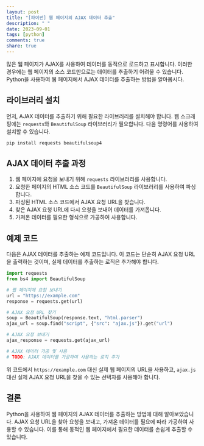 ```yaml
---
layout: post
title: "[파이썬] 웹 페이지의 AJAX 데이터 추출"
description: " "
date: 2023-09-01
tags: [python]
comments: true
share: true
---
```


많은 웹 페이지가 AJAX를 사용하여 데이터를 동적으로 로드하고 표시합니다. 이러한 경우에는 웹 페이지의 소스 코드만으로는 데이터를 추출하기 어려울 수 있습니다. Python을 사용하여 웹 페이지에서 AJAX 데이터를 추출하는 방법을 알아봅시다.

## 라이브러리 설치

먼저, AJAX 데이터를 추출하기 위해 필요한 라이브러리를 설치해야 합니다. 웹 스크래핑에는 `requests`와 `BeautifulSoup` 라이브러리가 필요합니다. 다음 명령어를 사용하여 설치할 수 있습니다.

```python
pip install requests beautifulsoup4
```

## AJAX 데이터 추출 과정

1. 웹 페이지에 요청을 보내기 위해 `requests` 라이브러리를 사용합니다.
2. 요청한 페이지의 HTML 소스 코드를 `BeautifulSoup` 라이브러리를 사용하여 파싱합니다.
3. 파싱된 HTML 소스 코드에서 AJAX 요청 URL을 찾습니다.
4. 찾은 AJAX 요청 URL에 다시 요청을 보내어 데이터를 가져옵니다.
5. 가져온 데이터를 필요한 형식으로 가공하여 사용합니다.

## 예제 코드

다음은 AJAX 데이터를 추출하는 예제 코드입니다. 이 코드는 단순히 AJAX 요청 URL을 출력하는 것이며, 실제 데이터를 추출하는 로직은 추가해야 합니다.

```python
import requests
from bs4 import BeautifulSoup

# 웹 페이지에 요청 보내기
url = "https://example.com"
response = requests.get(url)

# AJAX 요청 URL 찾기
soup = BeautifulSoup(response.text, "html.parser")
ajax_url = soup.find("script", {"src": "ajax.js"}).get("url")

# AJAX 요청 보내기
ajax_response = requests.get(ajax_url)

# AJAX 데이터 가공 및 사용
# TODO: AJAX 데이터를 가공하여 사용하는 로직 추가
```

위 코드에서 `https://example.com` 대신 실제 웹 페이지의 URL을 사용하고, `ajax.js` 대신 실제 AJAX 요청 URL을 찾을 수 있는 선택자를 사용해야 합니다.

## 결론

Python을 사용하여 웹 페이지의 AJAX 데이터를 추출하는 방법에 대해 알아보았습니다. AJAX 요청 URL을 찾아 요청을 보내고, 가져온 데이터를 필요에 따라 가공하여 사용할 수 있습니다. 이를 통해 동적인 웹 페이지에서 필요한 데이터를 손쉽게 추출할 수 있습니다.